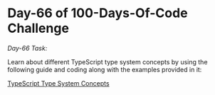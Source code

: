# Day-66 of 100-Days-Of-Code  Challenge

*Day-66 Task:*

Learn about different TypeScript type system concepts by using the following guide and coding along with the examples provided in it:

[TypeScript Type System Concepts](https://github.com/AsharibAli/100-days-of-code/tree/main/day-66)